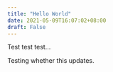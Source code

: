 ```yaml
---
title: "Hello World"
date: 2021-05-09T16:07:02+08:00
draft: False
---
```


Test test test...	

Testing whether this updates.